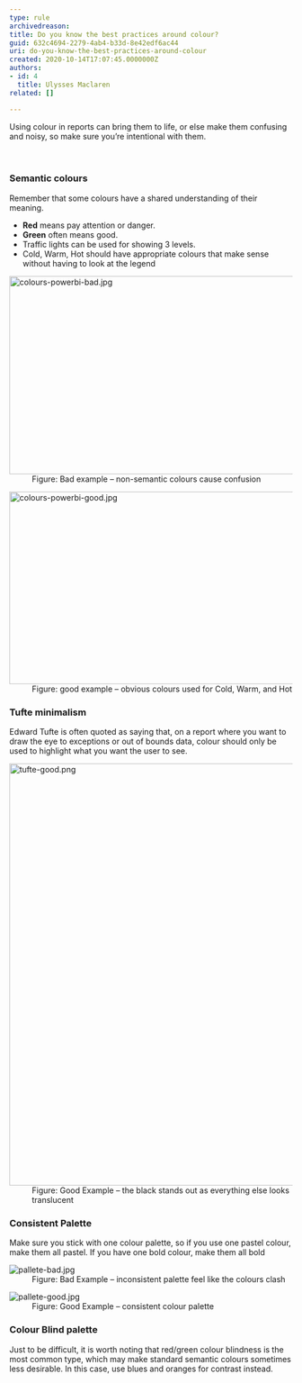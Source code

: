 ```yaml
---
type: rule
archivedreason: 
title: Do you know the best practices around colour?
guid: 632c4694-2279-4ab4-b33d-8e42edf6ac44
uri: do-you-know-the-best-practices-around-colour
created: 2020-10-14T17:07:45.0000000Z
authors:
- id: 4
  title: Ulysses Maclaren
related: []

---
```



Using colour in reports can bring them to life, or else make them confusing and noisy, so make sure you’re intentional with them.<br>
<br><excerpt class='endintro'></excerpt><br>
<h3 class="ssw15-rteElement-H3">​Semantic colours</h3><p class="ssw15-rteElement-P">Remember that some colours have a shared understanding of their meaning.&#160;</p><ul><li>
      <b>Red</b> means pay attention or danger.&#160;</li><li>
      <b>Green</b> often means good.&#160;<br></li><li>Traffic lights can be used for showing 3 levels.&#160;</li><li>Cold, Warm, Hot should have appropriate colours that make sense without having to look at the legend</li></ul><dl class="badImage"><dt><img src="/PublishingImages/colours-powerbi-bad.jpg" alt="colours-powerbi-bad.jpg" style="width&#58;746px;height&#58;352px;" /></dt><dd>Figure&#58; Bad example – non-semantic colours cause confusion</dd></dl><dl class="goodImage"><dt><img src="/PublishingImages/colours-powerbi-good.jpg" alt="colours-powerbi-good.jpg" style="width&#58;750px;height&#58;342px;" /></dt><dd>Figure&#58; good example – obvious colours used for Cold, Warm, and Hot</dd></dl><h3 class="ssw15-rteElement-H3">Tufte minimalism</h3><p class="ssw15-rteElement-P">Edward Tufte is often quoted as saying that, on a report where you want to draw the eye to exceptions or out of bounds data, colour should only be used to highlight what you want the user to see.&#160;</p><dl class="goodImage"><dt><img src="/PublishingImages/tufte-good.png" alt="tufte-good.png" style="width&#58;750px;" /></dt><dd>Figure&#58; Good Example – the black stands out as everything else looks translucent</dd></dl><h3 class="ssw15-rteElement-H3">Consistent Palette</h3><p>Make sure you stick with one colour palette, so if you use one pastel colour, make them all pastel. If you have one bold colour, make them all bold</p><dl class="badImage"><dt><img src="/PublishingImages/pallete-bad.jpg" alt="pallete-bad.jpg" /></dt><dd>Figure&#58; Bad Example – inconsistent palette feel like the colours clash</dd></dl><dl class="goodImage"><dt><img src="/PublishingImages/pallete-good.jpg" alt="pallete-good.jpg" /></dt><dd>Figure&#58; Good Example – consistent colour palette</dd></dl><h3 class="ssw15-rteElement-H3">Colour Blind palette</h3><p>Just to be difficult, it is worth noting that red/green colour blindness is the most common type, which may make standard semantic colours sometimes less desirable. In this case, use blues and oranges for contrast instead.<br></p><br><br>


